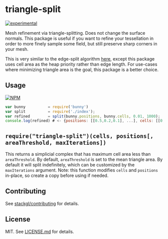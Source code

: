 # triangle-split

[![experimental](http://badges.github.io/stability-badges/dist/experimental.svg)](http://github.com/badges/stability-badges)

Mesh refinement via triangle-splitting. Does not change the surface normals. This package is useful if you want to refine your tessellation in order to more finely sample some field, but still preserve sharp corners in your mesh.

This is very similar to the edge-split algorithm [here](https://www.npmjs.com/package/edge-split), except this package uses cell area as the heap priority rather than edge length. For use-cases where minimizing triangle area is the goal, this package is a better choice.

## Usage

[![NPM](https://nodei.co/npm/triangle-split.png)](https://www.npmjs.com/package/triangle-split)

```javascript
var bunny          = require('bunny')
var split          = require('./index');
var refined        = split(bunny.positions, bunny.cells, 0.01, 1000);
console.log(refined) # <- {positions: [[0.5,0.2,0.1], ...], cells: [[0,1,2],...]}
```

`require("triangle-split")(cells, positions[, areaThreshold, maxIterations])`
----------------------------------------------------
This returns a simplicial complex that has maximum cell area less than `areaThreshold`. By default, `areaThreshold` is set to the mean triangle area. By default it will split indefinitely, which can be customized by the `maxIterations` argument. Note: this function modifies `cells` and `positions` in-place, so create a copy before using if needed.

## Contributing

See [stackgl/contributing](https://github.com/stackgl/contributing) for details.

## License

MIT. See [LICENSE.md](http://github.com/ataber/mesh-simplify/blob/master/LICENSE.md) for details.
